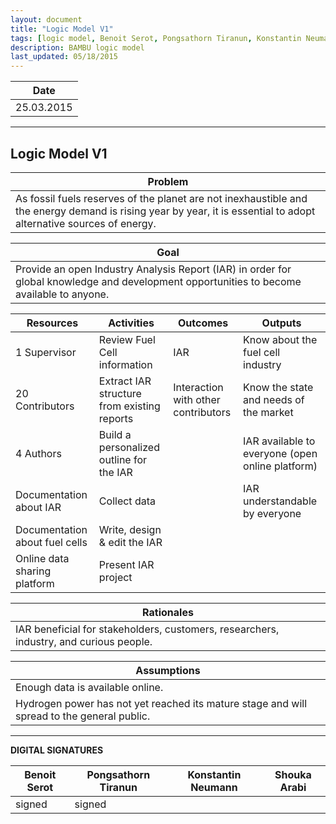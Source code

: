 ```yaml
---
layout: document
title: "Logic Model V1"
tags: [logic model, Benoit Serot, Pongsathorn Tiranun, Konstantin Neumann, Shouka Arabi, BAMBU, fuel cell]
description: BAMBU logic model
last_updated: 05/18/2015
---
```


|**Date**|
| ------------- |
| 25.03.2015 |


----------

Logic Model V1
------

|**Problem**|
| ------------- |
| As fossil fuels reserves of the planet are not inexhaustible and the energy demand is rising year by year, it is essential to adopt alternative sources of energy. |


|**Goal**|
| ------------- |
| Provide an open Industry Analysis Report (IAR) in order for global knowledge and development opportunities to become available to anyone. |


|**Resources**|**Activities**|**Outcomes**|**Outputs**|
| ------------- | ------------- | ------------- | ------------- |
| 1 Supervisor                   | Review Fuel Cell information                | IAR                                 | Know about the fuel cell industry                |
| 20 Contributors                | Extract IAR structure from existing reports | Interaction with other contributors | Know the state and needs of the market           |
| 4 Authors                      | Build a personalized outline for the IAR    |                                     | IAR available to everyone (open online platform) |
| Documentation about IAR        | Collect data                                |                                     | IAR understandable by everyone                   |
| Documentation about fuel cells | Write, design & edit the IAR                |                                     |                                                  |
| Online data sharing platform   | Present IAR project                         |                                     |                                                  |

|**Rationales**|
| ------------- |
| IAR beneficial for stakeholders, customers, researchers, industry, and curious people. |

|**Assumptions**|
| ------------- |
| Enough data is available online.                                                           |
| Hydrogen power has not yet reached its mature stage and will spread to the general public. |

----------

**DIGITAL SIGNATURES**

|**Benoit Serot** |**Pongsathorn Tiranun**|**Konstantin Neumann**|**Shouka Arabi**|
| ------------- | ------------- | ------------- | ------------- |
| signed | signed |  |  |

